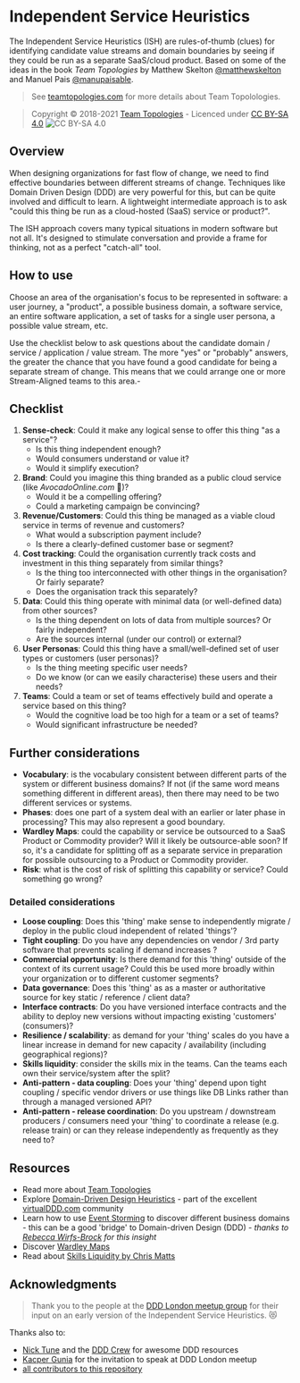 # Independent Service Heuristics

The Independent Service Heuristics (ISH) are rules-of-thumb (clues) for identifying candidate value streams and domain boundaries by seeing if they could be run as a separate SaaS/cloud product. Based on some of the ideas in the book _Team Topologies_ by Matthew Skelton [@matthewskelton](https://github.com/matthewskelton) and Manuel Pais [@manupaisable](https://github.com/manupaisable).

> See [teamtopologies.com](https://teamtopologies.com/) for more details about Team Topolologies.

> Copyright © 2018-2021 [Team Topologies](https://teamtopologies.com/) - Licenced under [CC BY-SA 4.0](https://creativecommons.org/licenses/by-sa/4.0/) ![CC BY-SA 4.0](https://licensebuttons.net/l/by-sa/3.0/88x31.png)

## Overview

When designing organizations for fast flow of change, we need to find effective boundaries between different streams of change. Techniques like Domain Driven Design (DDD) are very powerful for this, but can be quite involved and difficult to learn. A lightweight intermediate approach is to ask "could this thing be run as a cloud-hosted (SaaS) service or product?". 

The ISH approach covers many typical situations in modern software but not all. It's designed to stimulate conversation and provide a frame for thinking, not as a perfect "catch-all" tool. 

## How to use

Choose an area of the organisation's focus to be represented in software: a user journey, a "product", a possible business domain, a software service, an entire software application, a set of tasks for a single user persona, a possible value stream, etc.

Use the checklist below to ask questions about the candidate domain / service / application / value stream. The more "yes" or "probably" answers, the greater the chance that you have found a good candidate for being a separate stream of change. This means that we could arrange one or more Stream-Aligned teams to this area.- 

## Checklist

1. **Sense-check**: Could it make any logical sense to offer this thing "as a service"?
    - Is this thing independent enough?
    - Would consumers understand or value it?
    - Would it simplify execution?
2. **Brand**: Could you imagine this thing branded as a public cloud service (like _AvocadoOnline.com_ 🥑)?
    - Would it be a compelling offering?
    - Could a marketing campaign be convincing?
3. **Revenue/Customers**: Could this thing be managed as a viable cloud service in terms of revenue and customers?
    - What would a subscription payment include?
    - Is there a clearly-defined customer base or segment?
4. **Cost tracking**: Could the organisation currently track costs and investment in this thing separately from similar things? 
    - Is the thing too interconnected with other things in the organisation? Or fairly separate?
    - Does the organisation track this separately?
5. **Data**: Could this thing operate with minimal data (or well-defined data) from other sources?
    - Is the thing dependent on lots of data from multiple sources? Or fairly independent?
    - Are the sources internal (under our control) or external?
6. **User Personas**: Could this thing have a small/well-defined set of user types or customers (user personas)?
    - Is the thing meeting specific user needs?
    - Do we know (or can we easily characterise) these users and their needs?
7. **Teams**: Could a team or set of teams effectively build and operate a service based on this thing?
    - Would the cognitive load be too high for a team or a set of teams?
    - Would significant infrastructure be needed?

## Further considerations

* **Vocabulary**: is the vocabulary consistent between different parts of the system or different business domains? If not (if the same word means something different in different areas), then there may need to be two different services or systems.
* **Phases**: does one part of a system deal with an earlier or later phase in processing? This may also represent a good boundary.
* **Wardley Maps**: could the capability or service be outsourced to a SaaS Product or Commodity provider? Will it likely be outsource-able soon? If so, it's a candidate for splitting off as a separate service in preparation for possible outsourcing to a Product or Commodity provider. 
* **Risk**: what is the cost of risk of splitting this capability or service? Could something go wrong?

### Detailed considerations

* **Loose coupling**: Does this 'thing' make sense to independently migrate / deploy in the public cloud independent of related 'things'? 
* **Tight coupling**: Do you have any dependencies on vendor / 3rd party software that prevents scaling if demand increases ?
* **Commercial opportunity**: Is there demand for this 'thing' outside of the context of its current usage? Could this be used more broadly within your organization or to different customer segments?
* **Data governance**: Does this 'thing' as as a master or authoritative source for key static / reference / client data?
* **Interface contracts**: Do you have versioned interface contracts and the ability to deploy new versions without impacting existing 'customers' (consumers)?
* **Resilience / scalability**: as demand for your 'thing' scales do you have a linear increase in demand for new capacity / availability (including geographical regions)?
* **Skills liquidity**: consider the skills mix in the teams. Can the teams each own their service/system after the split?
* **Anti-pattern - data coupling**: Does your 'thing' depend upon tight coupling / specific vendor drivers or use things like DB Links rather than through a managed versioned API?
* **Anti-pattern - release coordination**: Do you upstream / downstream producers / consumers need your 'thing' to coordinate a release (e.g. release train) or can they release independently as frequently as they need to?


## Resources

* Read more about [Team Topologies](https://teamtopologies.com/key-concepts)
* Explore [Domain-Driven Design Heuristics](https://www.dddheuristics.com/) - part of the excellent [virtualDDD.com](https://virtualDDD.com/) community
* Learn how to use [Event Storming](https://techbeacon.com/devops/introduction-event-storming-easy-way-achieve-domain-driven-design) to discover different business domains - this can be a good 'bridge' to Domain-driven Design (DDD) - _thanks to [Rebecca Wirfs-Brock](https://twitter.com/rebeccawb) for this insight_ 
* Discover [Wardley Maps](https://hiredthought.com/2018/09/01/intro-to-wardley-mapping/)
* Read about [Skills Liquidity by Chris Matts](https://theitriskmanager.com/2013/11/24/introducing-staff-liquidity-1-of-n/)

## Acknowledgments

> Thank you to the people at the [DDD London meetup group](https://www.meetup.com/dddlondon/events/265895638) for their input on an early version of the Independent Service Heuristics. 😻 

Thanks also to:

* [Nick Tune](https://github.com/ntcoding) and the [DDD Crew](https://github.com/ddd-crew) for awesome DDD resources
* [Kacper Gunia](https://github.com/cakper) for the invitation to speak at DDD London meetup
* [all contributors to this repository](https://github.com/TeamTopologies/Independent-Service-Heuristics/graphs/contributors)

